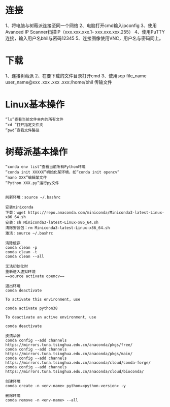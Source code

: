 # 连接
1、将电脑与树莓派连接至同一个网络
2、电脑打开cmd输入ipconfig
3、使用Avanced IP Scanner扫描IP（xxx.xxx.xxx.1- xxx.xxx.xxx.255）
4、使用PuTTY连接，输入用户名bhil与密码12345
5、连接图像使用VNC，用户名与密码同上。

# 下载
1、连接树莓派
2、在要下载的文件目录打开cmd
3、使用scp file_name user_name@xxx .xxx .xxx .xxx:/home/bhil 传输文件


# Linux基本操作
	“ls”查看当前文件夹内的所有文件
	“cd ”打开指定文件夹
	“pwd”查看文件路径

# 树莓派基本操作
	“conda env list”查看当前所有Python环境
	“conda init XXXXX”初始化某环境，如“conda init opencv”
	“nano XXX”编辑某文件
	“Python XXX.py”运行py文件
	

	刷新环境：source ~/.bashrc

	安装miniconda
	下载：wget https://repo.anaconda.com/miniconda/Miniconda3-latest-Linux-x86_64.sh
	安装：sh Miniconda3-latest-Linux-x86_64.sh
	清除安装包：rm Miniconda3-latest-Linux-x86_64.sh
	激活：source ~/.bashrc

	清除缓存
	conda clean -p
	conda clean -t
	conda clean --all

	无法初始化时
	重新进入虚拟环境
	==source activate opencv==

	退出环境
	conda deactivate

	To activate this environment, use
	
	conda activate python38
	
	To deactivate an active environment, use
	
	conda deactivate

	换清华源
	conda config --add channels https://mirrors.tuna.tsinghua.edu.cn/anaconda/pkgs/free/
	conda config --add channels https://mirrors.tuna.tsinghua.edu.cn/anaconda/pkgs/main/
	conda config --add channels https://mirrors.tuna.tsinghua.edu.cn/anaconda/cloud/conda-forge/
	conda config --add channels https://mirrors.tuna.tsinghua.edu.cn/anaconda/cloud/bioconda/

	创建环境
	conda create -n <env-name> python=<python-version> -y

	删除环境
	conda remove -n <env-name> --all

